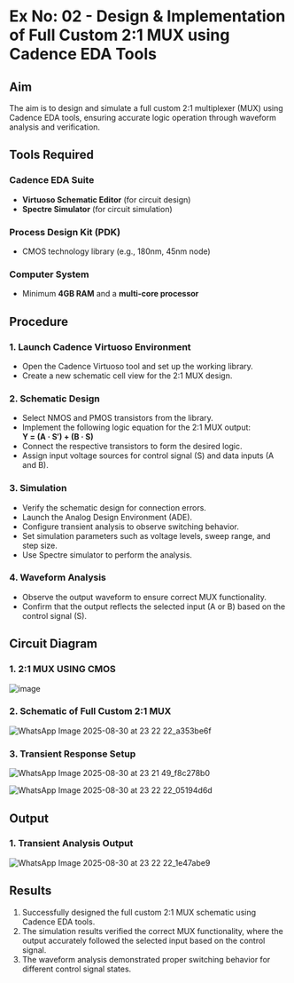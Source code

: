 # Ex No: 02 - Design & Implementation of Full Custom 2:1 MUX using Cadence EDA Tools

## Aim

The aim is to design and simulate a full custom 2:1 multiplexer (MUX) using Cadence EDA tools, ensuring accurate logic operation through waveform analysis and verification.

## Tools Required

### Cadence EDA Suite
- **Virtuoso Schematic Editor** (for circuit design)
- **Spectre Simulator** (for circuit simulation)

### Process Design Kit (PDK)
- CMOS technology library (e.g., 180nm, 45nm node)

### Computer System
- Minimum **4GB RAM** and a **multi-core processor**

## Procedure

### 1. Launch Cadence Virtuoso Environment
- Open the Cadence Virtuoso tool and set up the working library.
- Create a new schematic cell view for the 2:1 MUX design.

### 2. Schematic Design
- Select NMOS and PMOS transistors from the library.
- Implement the following logic equation for the 2:1 MUX output:  
  **Y = (A · S′) + (B · S)**
- Connect the respective transistors to form the desired logic.
- Assign input voltage sources for control signal (S) and data inputs (A and B).

### 3. Simulation
- Verify the schematic design for connection errors.
- Launch the Analog Design Environment (ADE).
- Configure transient analysis to observe switching behavior.
- Set simulation parameters such as voltage levels, sweep range, and step size.
- Use Spectre simulator to perform the analysis.

### 4. Waveform Analysis
- Observe the output waveform to ensure correct MUX functionality.
- Confirm that the output reflects the selected input (A or B) based on the control signal (S).

## Circuit Diagram

### 1. 2:1 MUX USING CMOS
![image](https://github.com/user-attachments/assets/6fe3965a-47de-47d4-9dd1-0d52054de81b)


### 2. Schematic of Full Custom 2:1 MUX
![WhatsApp Image 2025-08-30 at 23 22 22_a353be6f](https://github.com/user-attachments/assets/17f06b89-fc44-4e60-a8bd-c38135caf299)




### 3. Transient Response Setup

![WhatsApp Image 2025-08-30 at 23 21 49_f8c278b0](https://github.com/user-attachments/assets/ac6a01b2-8037-478f-a186-2f55f25bfd1a)



![WhatsApp Image 2025-08-30 at 23 22 22_05194d6d](https://github.com/user-attachments/assets/a594fc86-ecec-4463-a3e2-4f8db2acccb2)

## Output

### 1. Transient Analysis Output
![WhatsApp Image 2025-08-30 at 23 22 22_1e47abe9](https://github.com/user-attachments/assets/f24c544f-4ba3-4a99-a1bf-3d61ab8ec488)


## Results
1. Successfully designed the full custom 2:1 MUX schematic using Cadence EDA tools.
2. The simulation results verified the correct MUX functionality, where the output accurately followed the selected input based on the control signal.
3. The waveform analysis demonstrated proper switching behavior for different control signal states.
